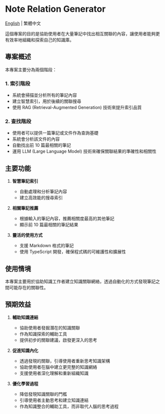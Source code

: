 # Note Relation Generator

[English](README.md) | 繁體中文

這個專案的目的是協助使用者在大量筆記中找出相互關聯的內容，讓使用者能夠更有效率地組織和探索自己的知識庫。

## 專案概述

本專案主要分為兩個階段：

### 1. 索引階段
- 系統會掃描並分析所有的筆記內容
- 建立智慧索引，用於後續的關聯搜尋
- 使用 RAG (Retrieval-Augmented Generation) 技術來提升索引品質

### 2. 查找階段
- 使用者可以提供一篇筆記或文件作為查詢基礎
- 系統會分析該文件的內容
- 自動找出前 10 篇最相關的筆記
- 運用 LLM (Large Language Model) 技術來確保關聯結果的準確性和相關性

## 主要功能

1. **智慧筆記索引**
   - 自動處理和分析筆記內容
   - 建立高效能的搜尋索引

2. **相關筆記推薦**
   - 根據輸入的筆記內容，推薦相關度最高的其他筆記
   - 顯示前 10 篇最相關的筆記結果

3. **靈活的使用方式**
   - 支援 Markdown 格式的筆記
   - 使用 TypeScript 開發，確保程式碼的可維護性和擴展性

## 使用情境

本專案主要用於協助知識工作者建立知識關聯網絡，透過自動化的方式發現筆記之間可能存在的關聯性。

## 預期效益

1. **輔助知識連結**
   - 協助使用者發掘潛在的知識關聯
   - 作為知識探索的輔助工具
   - 提供初步的關聯建議，啟發更深入的思考

2. **促進知識內化**
   - 透過發現的關聯，引導使用者重新思考知識架構
   - 協助使用者在腦中建立更完整的知識網絡
   - 支援使用者深化理解和重新組織知識

3. **優化學習過程**
   - 降低發現知識關聯的門檻
   - 引導使用者主動思考和建立知識連結
   - 作為知識整合的輔助工具，而非取代人腦的思考過程 